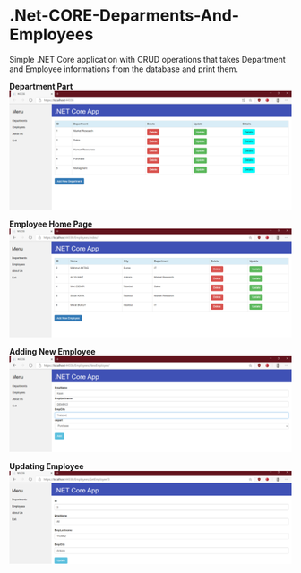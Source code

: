 # .Net-CORE-Deparments-And-Employees
Simple .NET Core application with CRUD operations that takes Department and Employee informations from the database and print them.

**Department Part**
![text](https://github.com/mahmutaktas/.Net-CORE-Deparments-And-Employees/blob/master/demo_img.PNG)

**Employee Home Page**
![text](https://github.com/mahmutaktas/.Net-CORE-Deparments-And-Employees/blob/master/emp.PNG)

**Adding New Employee**
![text](https://github.com/mahmutaktas/.Net-CORE-Deparments-And-Employees/blob/master/new_emp.PNG)


**Updating Employee**
![text](https://github.com/mahmutaktas/.Net-CORE-Deparments-And-Employees/blob/master/update.PNG)

